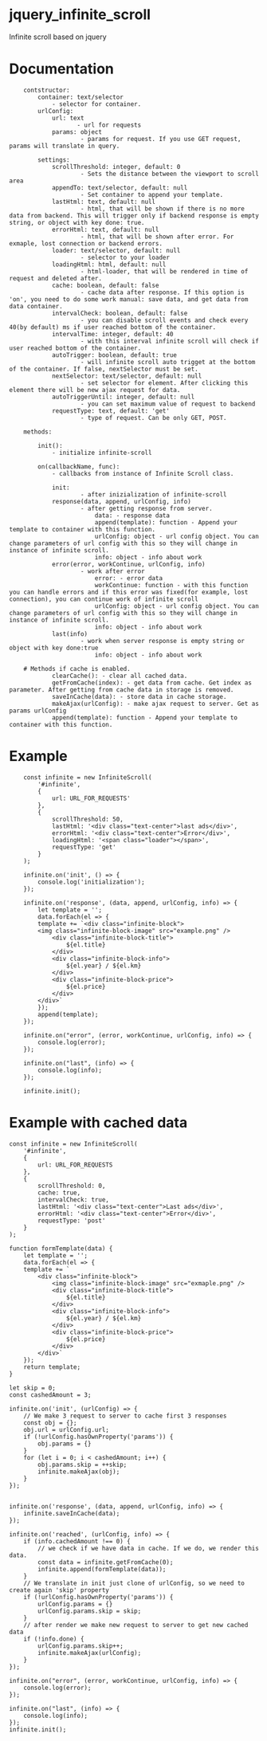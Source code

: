 # jquery_infinite_scroll
Infinite scroll based on jquery
# Documentation
        contstructor:
            container: text/selector
                - selector for container.
            urlConfig: 
                url: text
                       - url for requests
                params: object
                        - params for request. If you use GET request, params will translate in query.

            settings:
                scrollThreshold: integer, default: 0
                        - Sets the distance between the viewport to scroll area
                appendTo: text/selector, default: null
                        - Set container to append your template.
                lastHtml: text, default: null
                        - html, that will be shown if there is no more data from backend. This will trigger only if backend response is empty string, or object with key done: true.
                errorHtml: text, default: null
                        - html, that will be shown after error. For exmaple, lost connection or backend errors.
                loader: text/selector, default: null
                        - selector to your loader
                loadingHtml: html, default: null
                        - html-loader, that will be rendered in time of request and deleted after.
                cache: boolean, default: false
                        - cache data after response. If this option is 'on', you need to do some work manual: save data, and get data from data container.
                intervalCheck: boolean, default: false
                        - you can disable scroll events and check every 40(by default) ms if user reached bottom of the container.
                intervalTime: integer, default: 40
                        - with this interval infinite scroll will check if user reached bottom of the container.
                autoTrigger: boolean, default: true
                        - will infinite scroll auto trigget at the bottom of the container. If false, nextSelector must be set.
                nextSelector: text/selector, default: null
                        - set selector for element. After clicking this element there will be new ajax request for data.
                autoTriggerUntil: integer, default: null
                        - you can set maximum value of request to backend
                requestType: text, default: 'get'
                        - type of request. Can be only GET, POST.

        methods:
        
            init():
                - initialize infinite-scroll
                
            on(callbackName, func):
                - callbacks from instance of Infinite Scroll class.
                
                init:
                        - after inizialization of infinite-scroll
                response(data, append, urlConfig, info)
                        - after getting response from server.
                            data: - response data
                            append(template): function - Append your template to container with this function.
                            urlConfig: object - url config object. You can change parameters of url config with this so they will change in instance of infinite scroll.
                            info: object - info about work
                error(error, workContinue, urlConfig, info)
                        - work after error
                            error: - error data
                            workContinue: function - with this function you can handle errors and if this error was fixed(for example, lost connection), you can continue work of infinite scroll
                            urlConfig: object - url config object. You can change parameters of url config with this so they will change in instance of infinite scroll.
                            info: object - info about work
                last(info)
                        - work when server response is empty string or object with key done:true
                            info: object - info about work
                     
        # Methods if cache is enabled.
                clearCache(): - clear all cached data.
                getFromCache(index): - get data from cache. Get index as parameter. After getting from cache data in storage is removed.
                saveInCache(data): - store data in cache storage.
                makeAjax(urlConfig): - make ajax request to server. Get as params urlConfig
                append(template): function - Append your template to container with this function.
# Example


        const infinite = new InfiniteScroll(
            '#infinite',
            {
                url: URL_FOR_REQUESTS'
            },
            {
                scrollThreshold: 50,
                lastHtml: '<div class="text-center">last ads</div>',
                errorHtml: '<div class="text-center">Error</div>',
                loadingHtml: '<span class="loader"></span>',
                requestType: 'get'
            }
        );

        infinite.on('init', () => {
            console.log('initialization');
        });

        infinite.on('response', (data, append, urlConfig, info) => {
            let template = '';
            data.forEach(el => {
            template += `<div class="infinite-block">
            <img class="infinite-block-image" src="example.png" />
                <div class="infinite-block-title">
                    ${el.title}
                </div>
                <div class="infinite-block-info">
                    ${el.year} / ${el.km}
                </div>
                <div class="infinite-block-price">
                    ${el.price}
                </div>
            </div>`
            });
            append(template);
        });

        infinite.on("error", (error, workContinue, urlConfig, info) => {
            console.log(error);
        });

        infinite.on("last", (info) => {
            console.log(info);
        });

        infinite.init();

# Example with cached data


    const infinite = new InfiniteScroll(
        '#infinite',
        {
            url: URL_FOR_REQUESTS
        },
        {
            scrollThreshold: 0,
            cache: true,
            intervalCheck: true,
            lastHtml: '<div class="text-center">Last ads</div>',
            errorHtml: '<div class="text-center">Error</div>',
            requestType: 'post'
        }
    );
    
    function formTemplate(data) {
        let template = '';
        data.forEach(el => {
        template += `
            <div class="infinite-block">
                <img class="infinite-block-image" src="exmaple.png" />
                <div class="infinite-block-title">
                    ${el.title}
                </div>
                <div class="infinite-block-info">
                    ${el.year} / ${el.km}
                </div>
                <div class="infinite-block-price">
                    ${el.price}
                </div>
            </div>`
        });
        return template;
    }

    let skip = 0;
    const cashedAmount = 3;
    
    infinite.on('init', (urlConfig) => {
        // We make 3 request to server to cache first 3 responses
        const obj = {};
        obj.url = urlConfig.url;
        if (!urlConfig.hasOwnProperty('params')) {
            obj.params = {}
        }
        for (let i = 0; i < cashedAmount; i++) {
            obj.params.skip = ++skip;
            infinite.makeAjax(obj);
        }
    });
   
    
    infinite.on('response', (data, append, urlConfig, info) => {
        infinite.saveInCache(data);
    });
    
    infinite.on('reached', (urlConfig, info) => {
        if (info.cachedAmount !== 0) {
            // we check if we have data in cache. If we do, we render this data.
            const data = infinite.getFromCache(0);
            infinite.append(formTemplate(data));
        }
        // We translate in init just clone of urlConfig, so we need to create again 'skip' property
        if (!urlConfig.hasOwnProperty('params')) {
            urlConfig.params = {}
            urlConfig.params.skip = skip;
        }
        // after render we make new request to server to get new cached data
        if (!info.done) {
            urlConfig.params.skip++;
            infinite.makeAjax(urlConfig);
        }
    });
    
    infinite.on("error", (error, workContinue, urlConfig, info) => {
        console.log(error);
    });
    
    infinite.on("last", (info) => {
        console.log(info);
    });
    infinite.init();
